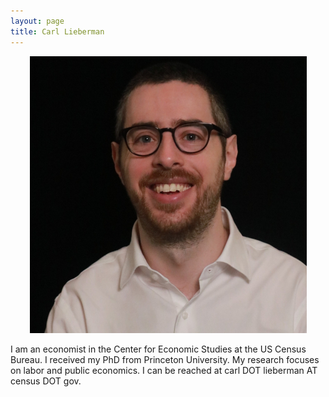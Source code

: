 ```yaml
---
layout: page
title: Carl Lieberman
---
```


<p style="text-align:center;"><img src="headshot.jpg" alt="Carl Lieberman"></p>

I am an economist in the Center for Economic Studies at the US Census Bureau.
I received my PhD from Princeton University.
My research focuses on labor and public economics.
I can be reached at carl DOT lieberman AT census DOT gov.

